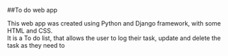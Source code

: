 ##To do web app 

This web app was created using Python and Django framework, with some HTML and CSS.\
It is a To do list, that allows the user to log their task, update and delete the task as they need to 
